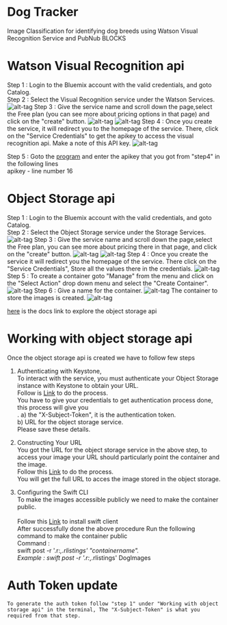 # Dog Tracker
Image Classification for identifying dog breeds using Watson Visual Recognition Service and PubNub BLOCKS

# Watson Visual Recognition api

Step 1 : Login to the Bluemix account with the valid credentials, and goto Catalog.<br>
Step 2 : Select the Visual Recognition service under the Watson Services.
![alt-tag](https://github.com/shyampurk/dogtracker/blob/master/screenshots/Visualrecognition/vr1.png)
Step 3 : Give the service name and scroll down the page,select the Free plan (you can see more about pricing options in that page) and click on the "create" button.
![alt-tag](https://github.com/shyampurk/dogtracker/blob/master/screenshots/Visualrecognition/vr2.png)
![alt-tag](https://github.com/shyampurk/dogtracker/blob/master/screenshots/Visualrecognition/vr3.png)
Step 4 : Once you create the service, it will redirect you to the homepage of the service. There, click on the "Service Credentials" to get the apikey to access the visual recognition api. Make a note of this API key.
![alt-tag](https://github.com/shyampurk/dogtracker/blob/master/screenshots/Visualrecognition/vr4.png)

Step 5 : Goto the [program](https://github.com/shyampurk/dogtracker/blob/master/Block/main.js) and enter the apikey that you got from "step4" in the following lines<br>
	apikey - line number 16 <br>


# Object Storage api

Step 1 : Login to the Bluemix account with the valid credentials, and goto Catalog.<br>
Step 2 : Select the Object Storage service under the Storage Services.
![alt-tag](https://github.com/shyampurk/dogtracker/blob/master/screenshots/objectstorage/ob1.png)
Step 3 : Give the service name and scroll down the page,select the Free plan, you can see more about pricing there in that page, and click on the "create" button.
![alt-tag](https://github.com/shyampurk/dogtracker/blob/master/screenshots/objectstorage/ob2.png)
![alt-tag](https://github.com/shyampurk/dogtracker/blob/master/screenshots/objectstorage/ob3.png)
Step 4 : Once you create the service it will redirect you the homepage of the service. There click on the "Service Credentials", Store all the values there in the credentials.
![alt-tag](https://github.com/shyampurk/dogtracker/blob/master/screenshots/objectstorage/ob4.png)
Step 5 : To create a container goto "Manage" from the menu and click on the "Select Action" drop down menu and select the "Create Container".
![alt-tag](https://github.com/shyampurk/dogtracker/blob/master/screenshots/objectstorage/ob5.png)
Step 6 : Give a name for the container.
![alt-tag](https://github.com/shyampurk/dogtracker/blob/master/screenshots/objectstorage/ob6.png)
The container to store the images is created.
![alt-tag](https://github.com/shyampurk/dogtracker/blob/master/screenshots/objectstorage/ob7.png)



[here](https://console.ng.bluemix.net/docs/services/ObjectStorage/os_authenticate.html) is the docs link to explore the object storage api

# Working with object storage api

Once the object storage api is created we have to follow few steps 
1) Authenticating with Keystone,<br> 
	To interact with the service, you must authenticate your Object Storage instance with Keystone to obtain your URL.<br>
	Follow is  [Link](https://console.ng.bluemix.net/docs/services/ObjectStorage/os_authenticate.html) to do the process.<br>
	You have to give your credentials to get authentication process done, this process will give you<br>.
		a) the "X-Subject-Token", it is the authentication token.<br> 
		b) URL for the object storage service.<br>
	Please save these details.<br>	
	
2) Constructing Your URL <br>
	You got the URL for the object storage service in the above step, to access your image your URL should particularly point the container and the image.<br> 
	Follow this [Link](https://console.ng.bluemix.net/docs/services/ObjectStorage/os_constructing.html) to do the process.<br>
	You will get the full URL to acces the image stored in the object storage.<br>



3) Configuring the Swift CLI <br>
	To make the images accessible publicly we need to make the container public.<br>	
	Follow this [Link](https://console.ng.bluemix.net/docs/services/ObjectStorage/os_configuring.html) to install swift client<br>
	After successfully done the above procedure Run the following command to make the container public<br>
		Command :	
			swift post -r '.r:*,.rlistings' "containername".<br>
		Example :
			swift post -r '.r:*,.rlistings' DogImages <br>



# Auth Token update

	To generate the auth token follow "step 1" under "Working with object storage api" in the terminal, The "X-Subject-Token" is what you required from that step.
	

	
